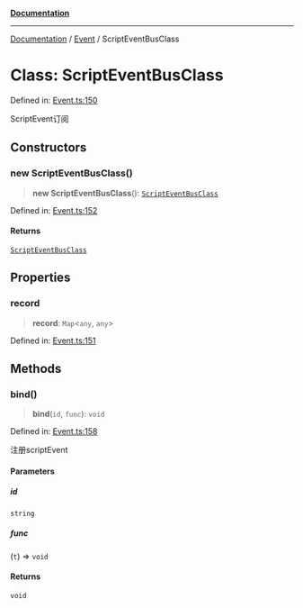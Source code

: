 [**Documentation**](../../../README.md)

***

[Documentation](../../../globals.md) / [Event](../README.md) / ScriptEventBusClass

# Class: ScriptEventBusClass

Defined in: [Event.ts:150](https://github.com/XiaoYangx666/SAPI-Pro/blob/f4b3a55bd14c42fce5d687eca57d1987c433a912/src/SAPI-Pro/Event.ts#L150)

ScriptEvent订阅

## Constructors

### new ScriptEventBusClass()

> **new ScriptEventBusClass**(): [`ScriptEventBusClass`](ScriptEventBusClass.md)

Defined in: [Event.ts:152](https://github.com/XiaoYangx666/SAPI-Pro/blob/f4b3a55bd14c42fce5d687eca57d1987c433a912/src/SAPI-Pro/Event.ts#L152)

#### Returns

[`ScriptEventBusClass`](ScriptEventBusClass.md)

## Properties

### record

> **record**: `Map`\<`any`, `any`\>

Defined in: [Event.ts:151](https://github.com/XiaoYangx666/SAPI-Pro/blob/f4b3a55bd14c42fce5d687eca57d1987c433a912/src/SAPI-Pro/Event.ts#L151)

## Methods

### bind()

> **bind**(`id`, `func`): `void`

Defined in: [Event.ts:158](https://github.com/XiaoYangx666/SAPI-Pro/blob/f4b3a55bd14c42fce5d687eca57d1987c433a912/src/SAPI-Pro/Event.ts#L158)

注册scriptEvent

#### Parameters

##### id

`string`

##### func

(`t`) => `void`

#### Returns

`void`
